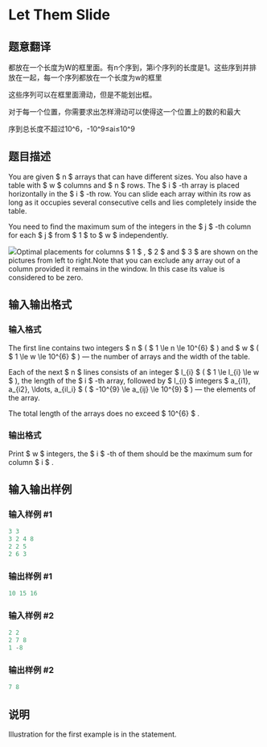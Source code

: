 # Let Them Slide

## 题意翻译

都放在一个长度为W的框里面。有n个序到，第i个序列的长度是1。这些序到并排放在一起，每一个序列都放在一个长度为w的框里

这些序列可以在框里面滑动，但是不能划出框。

对于每一个位置，你需要求出怎样滑动可以使得这一个位置上的数的和最大

序到总长度不超过10^6，-10^9≤ai≤10^9

## 题目描述

You are given $ n $ arrays that can have different sizes. You also have a table with $ w $ columns and $ n $ rows. The $ i $ -th array is placed horizontally in the $ i $ -th row. You can slide each array within its row as long as it occupies several consecutive cells and lies completely inside the table.

You need to find the maximum sum of the integers in the $ j $ -th column for each $ j $ from $ 1 $ to $ w $ independently.

![](https://cdn.luogu.com.cn/upload/vjudge_pic/CF1208E/66577db70aaef36d98c0a37e28a9702a11eb45eb.png)Optimal placements for columns $ 1 $ , $ 2 $ and $ 3 $ are shown on the pictures from left to right.Note that you can exclude any array out of a column provided it remains in the window. In this case its value is considered to be zero.

## 输入输出格式

### 输入格式

The first line contains two integers $ n $ ( $ 1 \le n \le 10^{6} $ ) and $ w $ ( $ 1 \le w \le 10^{6} $ ) — the number of arrays and the width of the table.

Each of the next $ n $ lines consists of an integer $ l_{i} $ ( $ 1 \le l_{i} \le w $ ), the length of the $ i $ -th array, followed by $ l_{i} $ integers $ a_{i1}, a_{i2}, \ldots, a_{il_i} $ ( $ -10^{9} \le a_{ij} \le 10^{9} $ ) — the elements of the array.

The total length of the arrays does no exceed $ 10^{6} $ .

### 输出格式

Print $ w $ integers, the $ i $ -th of them should be the maximum sum for column $ i $ .

## 输入输出样例

### 输入样例 #1

```cpp
3 3
3 2 4 8
2 2 5
2 6 3

```
### 输出样例 #1

```cpp
10 15 16 

```
### 输入样例 #2

```cpp
2 2
2 7 8
1 -8

```
### 输出样例 #2

```cpp
7 8 

```
## 说明

Illustration for the first example is in the statement.

